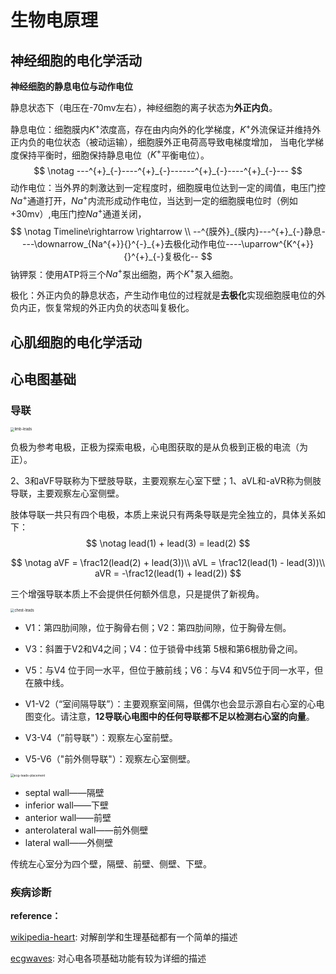 # 生物电原理

## 神经细胞的电化学活动

**神经细胞的静息电位与动作电位**

静息状态下（电压在-70mv左右），神经细胞的离子状态为**外正内负**。

静息电位：细胞膜内$K^{+}$浓度高，存在由内向外的化学梯度，$K^{+}$外流保证并维持外正内负的电位状态（被动运输），细胞膜外正电荷高导致电梯度增加， 当电化学梯度保持平衡时，细胞保持静息电位（$K^{+}$平衡电位）。
$$
\notag
---^{+}_{-}----^{+}_{-}------^{+}_{-}----^{+}_{-}---
$$
动作电位：当外界的刺激达到一定程度时，细胞膜电位达到一定的阈值，电压门控$Na^{+}$通道打开，$Na^{+}$内流形成动作电位，当达到一定的细胞膜电位时（例如+30mv）,电压门控$Na^{+}$通道关闭，
$$
\notag
Timeline\rightarrow \rightarrow \\
--^{膜外}_{膜内}---^{+}_{-}静息----\downarrow_{Na^{+}}{}^{-}_{+}去极化动作电位----\uparrow^{K^{+}}{}^{+}_{-}复极化--
$$
钠钾泵：使用ATP将三个$Na^{+}$泵出细胞，两个$K^{+}$泵入细胞。

极化：外正内负的静息状态，产生动作电位的过程就是**去极化**实现细胞膜电位的外负内正，恢复常规的外正内负的状态叫复极化。

## 心肌细胞的电化学活动







## 心电图基础



### 导联

<img src="/Users/wangzirui/Diffusion4ECG/md-figure/limb-leads.webp" alt="limb-leads" style="zoom:40%;" />

负极为参考电极，正极为探索电极，心电图获取的是从负极到正极的电流（为正）。

2、3和aVF导联称为下壁肢导联，主要观察左心室下壁；1、aVL和-aVR称为侧肢导联，主要观察左心室侧壁。

肢体导联一共只有四个电极，本质上来说只有两条导联是完全独立的，具体关系如下：
$$
\notag
lead(1) + lead(3) = lead(2)
$$

$$
\notag
aVF = \frac12(lead(2) + lead(3))\\
aVL = \frac12(lead(1) - lead(3))\\
aVR = -\frac12(lead(1) + lead(2))
$$

三个增强导联本质上不会提供任何额外信息，只是提供了新视角。



<img src="/Users/wangzirui/Diffusion4ECG/md-figure/chest-leads.webp" alt="chest-leads" style="zoom:40%;" />

- ﻿﻿V1：第四肋间隙，位于胸骨右侧；﻿﻿V2：第四肋间隙，位于胸骨左侧。
- ﻿﻿V3：斜置于V2和V4之间；﻿﻿V4：位于锁骨中线第 5根和第6根肋骨之间。
- ﻿V5：与V4 位于同一水平，但位于腋前线；V6：与V4 和V5位于同一水平，但在腋中线。

- ﻿V1-V2（“室间隔导联”）：主要观察室间隔，但偶尔也会显示源自右心室的心电图变化。请注意，**12导联心电图中的任何导联都不足以检测右心室的向量**。
- ﻿V3-V4（”前导联"）：观察左心室前壁。
- ﻿V5-V6（"前外侧导联"）：观察左心室侧壁。



<img src="/Users/wangzirui/Diffusion4ECG/md-figure/ecg-leads-placement.webp" alt="ecg-leads-placement" style="zoom:35%;" />

- septal wall——隔壁
- inferior wall——下壁
- anterior wall——前壁
- anterolateral wall——前外侧壁
- lateral wall——外侧壁

传统左心室分为四个壁，隔壁、前壁、侧壁、下壁。



### 疾病诊断







**reference：**

[wikipedia-heart](https://zh.wikipedia.org/wiki/%E5%BF%83%E8%87%9F): 对解剖学和生理基础都有一个简单的描述

[ecgwaves](https://ecgwaves.com/topic/ekg-ecg-leads-electrodes-systems-limb-chest-precordial/): 对心电各项基础功能有较为详细的描述

